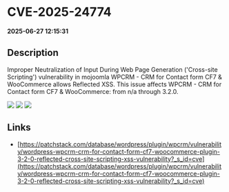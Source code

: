 # CVE-2025-24774

**2025-06-27 12:15:31**

## Description
Improper Neutralization of Input During Web Page Generation ('Cross-site Scripting') vulnerability in mojoomla WPCRM - CRM for Contact form CF7 & WooCommerce allows Reflected XSS. This issue affects WPCRM - CRM for Contact form CF7 & WooCommerce: from n/a through 3.2.0.

![](https://img.shields.io/static/v1?label=Score&message=7.1&color=red)
![](https://img.shields.io/static/v1?label=Severity&message=HIGH&color=red)
![](https://img.shields.io/static/v1?label=CWE&message=XSS&color=green)

## Links
- [https://patchstack.com/database/wordpress/plugin/wpcrm/vulnerability/wordpress-wpcrm-crm-for-contact-form-cf7-woocommerce-plugin-3-2-0-reflected-cross-site-scripting-xss-vulnerability?_s_id=cve](https://patchstack.com/database/wordpress/plugin/wpcrm/vulnerability/wordpress-wpcrm-crm-for-contact-form-cf7-woocommerce-plugin-3-2-0-reflected-cross-site-scripting-xss-vulnerability?_s_id=cve)
